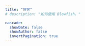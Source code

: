```yaml
---
title: "博客"
# description: "如何使用 Blowfish。"

cascade:
  showDate: false
  showAuthor: false
  invertPagination: true
---
```

